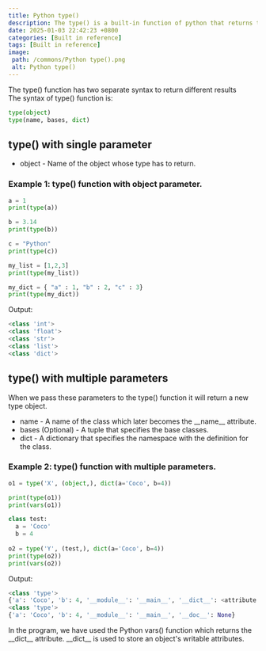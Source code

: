 ```yaml
---
title: Python type()
description: The type() is a built-in function of python that returns the type of given object.
date: 2025-01-03 22:42:23 +0800
categories: [Built in reference]
tags: [Built in reference]
image:
 path: /commons/Python type().png
 alt: Python type()
---
```


The type() function has two separate syntax to return different results  
The syntax of type() function is:

```python
type(object)
type(name, bases, dict)

```

## type() with single parameter

* object \- Name of the object whose type has to return.


### Example 1: type() function with object parameter.

```python
a = 1
print(type(a))

b = 3.14
print(type(b))

c = "Python"
print(type(c))

my_list = [1,2,3]
print(type(my_list))

my_dict = { "a" : 1, "b" : 2, "c" : 3}
print(type(my_dict))

```

Output:

```python
<class 'int'>
<class 'float'>
<class 'str'>
<class 'list'>
<class 'dict'>

```

## type() with multiple parameters

When we pass these parameters to the type() function it will return a new type object.

* name \- A name of the class which later becomes the \_\_name\_\_ attribute.  
* bases (Optional) \- A tuple that specifies the base classes.  
* dict \- A dictionary that specifies the namespace with the definition for the class.

### Example 2: type() function with multiple parameters.

```python
o1 = type('X', (object,), dict(a='Coco', b=4))

print(type(o1))
print(vars(o1))

class test:
  a = 'Coco'
  b = 4
  
o2 = type('Y', (test,), dict(a='Coco', b=4))
print(type(o2))
print(vars(o2))

```

Output:

```python
<class 'type'>
{'a': 'Coco', 'b': 4, '__module__': '__main__', '__dict__': <attribute '__dict__' of 'X' objects>, '__weakref__': <attribute '__weakref__' of 'X' objects>, '__doc__': None}
<class 'type'>
{'a': 'Coco', 'b': 4, '__module__': '__main__', '__doc__': None}

```

In the program, we have used the Python vars() function which returns the \_\_dict\_\_ attribute. \_\_dict\_\_ is used to store an object's writable attributes.